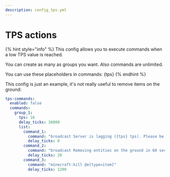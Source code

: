 ```yaml
---
description: config_tps.yml
---
```


# TPS actions

{% hint style="info" %}
This config allows you to execute commands when a low TPS value is reached.

You can create as many as groups you want. Also commands are unlimited.

You can use these placeholders in commands: {tps}
{% endhint %}

This config is just an example, it's not really useful to remove items on the ground:

```yaml
tps-commands:
  enabled: false
  commands:
    group_1:
      tps: 16
      delay_ticks: 36000
      list:
        command_1:
          command: "broadcast Server is lagging ({tps} tps). Please be patient. "
          delay_ticks: 0
        command_2:
          command: "broadcast Removing entities on the ground in 60 seconds..."
          delay_ticks: 20
        command_3:
          command: "minecraft:kill @e[type=item]"
          delay_ticks: 1200
```

